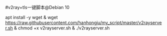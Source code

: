 #v2ray+tls一键脚本@Debian 10

apt  install  -y  wget   &   wget  https://raw.githubusercontent.com/hanhongju/my_script/master/v2rayserver.sh  &   chmod +x v2rayserver.sh   &     ./v2rayserver.sh







